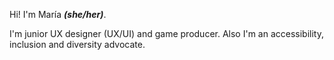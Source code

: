 Hi! I'm María ***(she/her)***.

I'm junior UX designer (UX/UI) and game producer. Also I'm an accessibility, inclusion and diversity advocate.
